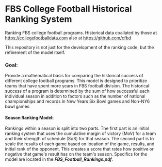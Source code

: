 # FBS College Football Historical Ranking System
Ranking FBS college football programs. Historical data coallated by those at
https://collegefootballdata.com also at https://github.com/cfbd

This repository is not just for the development of the ranking code, but the
refinement of the model itself.

### Goal:
Provide a mathematical basis for comparing the historical success of  different
college football programs. This model is designed to prioritize teams that have
spent more years in FBS football division. The historical success of a program
is determined by the sum of how successful each individual season in addition to
factors such as the number of national championships and records in New Years
Six Bowl games and Non-NY6 bowl games.

#### Season Ranking Model:
Rankings within a season is split into two parts. The first part is an initial
ranking system that uses the cumulative margin of victory (MoV) for a team and
their strength of schedule (SoS) for that season. The second part is to scale
the results of each game based on location of the game, results, and initial
rank of the opponent. This creates a score that rates how positive or negative
that game's result has on the team's season. Specifics for the model are located
in the ***FBS_Football_Rankings.pdf***. 

